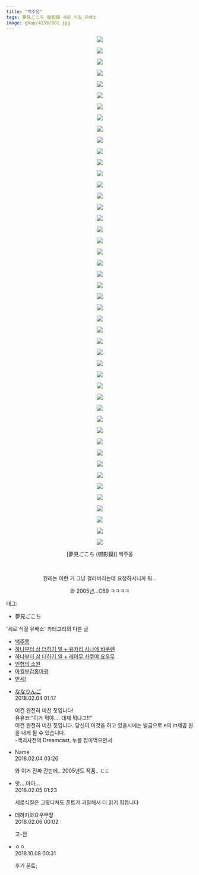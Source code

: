 ```yaml
---
title: "백주몽"
tags: 夢見ごこち 御影獏 세로_식질_유배소
image: ghap/4159/001.jpg
---
```

<div class="article">
<p style="text-align: center; clear: none; float: none;"><img src="{{ site.nasurl }}/ghap/4159/001.jpg"/></p>
<p style="text-align: center; clear: none; float: none;"><img src="{{ site.nasurl }}/ghap/4159/002.jpg"/></p>
<p style="text-align: center; clear: none; float: none;"><img src="{{ site.nasurl }}/ghap/4159/003.jpg"/></p>
<p style="text-align: center; clear: none; float: none;"><img src="{{ site.nasurl }}/ghap/4159/004.jpg"/></p>
<p style="text-align: center; clear: none; float: none;"><img src="{{ site.nasurl }}/ghap/4159/005.jpg"/></p>
<p style="text-align: center; clear: none; float: none;"><img src="{{ site.nasurl }}/ghap/4159/006.jpg"/></p>
<p style="text-align: center; clear: none; float: none;"><img src="{{ site.nasurl }}/ghap/4159/007.jpg"/></p>
<p style="text-align: center; clear: none; float: none;"><img src="{{ site.nasurl }}/ghap/4159/008.jpg"/></p>
<p style="text-align: center; clear: none; float: none;"><img src="{{ site.nasurl }}/ghap/4159/009.jpg"/></p>
<p style="text-align: center; clear: none; float: none;"><img src="{{ site.nasurl }}/ghap/4159/010.jpg"/></p>
<p style="text-align: center; clear: none; float: none;"><img src="{{ site.nasurl }}/ghap/4159/011.jpg"/></p>
<p style="text-align: center; clear: none; float: none;"><img src="{{ site.nasurl }}/ghap/4159/012.jpg"/></p>
<p style="text-align: center; clear: none; float: none;"><img src="{{ site.nasurl }}/ghap/4159/013.jpg"/></p>
<p style="text-align: center; clear: none; float: none;"><img src="{{ site.nasurl }}/ghap/4159/014.jpg"/></p>
<p style="text-align: center; clear: none; float: none;"><img src="{{ site.nasurl }}/ghap/4159/015.jpg"/></p>
<p style="text-align: center; clear: none; float: none;"><img src="{{ site.nasurl }}/ghap/4159/016.jpg"/></p>
<p style="text-align: center; clear: none; float: none;"><img src="{{ site.nasurl }}/ghap/4159/017.jpg"/></p>
<p style="text-align: center; clear: none; float: none;"><img src="{{ site.nasurl }}/ghap/4159/018.jpg"/></p>
<p style="text-align: center; clear: none; float: none;"><img src="{{ site.nasurl }}/ghap/4159/019.jpg"/></p>
<p style="text-align: center; clear: none; float: none;"><img src="{{ site.nasurl }}/ghap/4159/020.jpg"/></p>
<p style="text-align: center; clear: none; float: none;"><img src="{{ site.nasurl }}/ghap/4159/021.jpg"/></p>
<p style="text-align: center; clear: none; float: none;"><img src="{{ site.nasurl }}/ghap/4159/022.jpg"/></p>
<p style="text-align: center; clear: none; float: none;"><img src="{{ site.nasurl }}/ghap/4159/023.jpg"/></p>
<p style="text-align: center; clear: none; float: none;"><img src="{{ site.nasurl }}/ghap/4159/024.jpg"/></p>
<p style="text-align: center; clear: none; float: none;"><img src="{{ site.nasurl }}/ghap/4159/025.jpg"/></p>
<p style="text-align: center; clear: none; float: none;"><img src="{{ site.nasurl }}/ghap/4159/026.jpg"/></p>
<p style="text-align: center; clear: none; float: none;"><img src="{{ site.nasurl }}/ghap/4159/027.jpg"/></p>
<p style="text-align: center; clear: none; float: none;"><img src="{{ site.nasurl }}/ghap/4159/028.jpg"/></p>
<p style="text-align: center; clear: none; float: none;"><img src="{{ site.nasurl }}/ghap/4159/029.jpg"/></p>
<p style="text-align: center; clear: none; float: none;"><img src="{{ site.nasurl }}/ghap/4159/030.jpg"/></p>
<p style="text-align: center; clear: none; float: none;"><img src="{{ site.nasurl }}/ghap/4159/031.jpg"/></p>
<p style="text-align: center; clear: none; float: none;"><img src="{{ site.nasurl }}/ghap/4159/032.jpg"/></p>
<p style="text-align: center; clear: none; float: none;"><img src="{{ site.nasurl }}/ghap/4159/033.jpg"/></p>
<p style="text-align: center; clear: none; float: none;"><img src="{{ site.nasurl }}/ghap/4159/034.jpg"/></p>
<p style="text-align: center; clear: none; float: none;"><img src="{{ site.nasurl }}/ghap/4159/035.jpg"/></p>
<p style="text-align: center; clear: none; float: none;"><img src="{{ site.nasurl }}/ghap/4159/036.jpg"/></p>
<p style="text-align: center; clear: none; float: none;"><img src="{{ site.nasurl }}/ghap/4159/037.jpg"/></p>
<p style="text-align: center; clear: none; float: none;"><img src="{{ site.nasurl }}/ghap/4159/038.jpg"/></p>
<p style="text-align: center; clear: none; float: none;"><img src="{{ site.nasurl }}/ghap/4159/039.jpg"/></p>
<p style="text-align: center; clear: none; float: none;"><img src="{{ site.nasurl }}/ghap/4159/040.jpg"/></p>
<p style="text-align: center; clear: none; float: none;"><img src="{{ site.nasurl }}/ghap/4159/041.jpg"/></p>
<p style="text-align: center; clear: none; float: none;"><img src="{{ site.nasurl }}/ghap/4159/042.jpg"/></p>
<p style="text-align: center; clear: none; float: none;"><img src="{{ site.nasurl }}/ghap/4159/043.jpg"/></p>
<p style="text-align: center; clear: none; float: none;"><img src="{{ site.nasurl }}/ghap/4159/044.jpg"/></p>
<p style="text-align: center; clear: none; float: none;"><img src="{{ site.nasurl }}/ghap/4159/045.jpg"/></p>
<p style="text-align: center; clear: none; float: none;"><img src="{{ site.nasurl }}/ghap/4159/046.jpg"/></p>
<p style="text-align: center; clear: none; float: none;">[夢見ごこち (御影獏)] 백주몽</p>
<p style="text-align: center; clear: none; float: none;"><br/></p>
<p style="text-align: center; clear: none; float: none;">원래는 이런 거 그냥 걸러버리는데 요청하시니까 뭐...</p>
<p style="text-align: center; clear: none; float: none;">와 2005년...C69 ㅋㅋㅋㅋ</p>
</div><div class="tagTrail">
<p>태그: </p>
<ul>
<li>夢見ごこち</li>
</ul>
</div><div class="another">
<p>'세로 식질 유배소' 카테고리의 다른 글</p>
<ul>
<li><a href="/2018-02-03-ghap_4159">백주몽</a></li>
<li><a href="/2017-11-30-ghap_4010">하나부터 삼 더하기 일 + 유카리 사나에 바쿠렌</a></li>
<li><a href="/2017-11-30-ghap_4009">하나부터 삼 더하기 일 + 레이무 사쿠야 요우무</a></li>
<li><a href="/2016-10-15-ghap_2609">인형의 소원</a></li>
<li><a href="/2016-09-27-ghap_2364">아월부감홍마광</a></li>
<li><a href="/2016-09-19-ghap_2233">만세!</a></li>
</ul>
</div><div class="cb_module cb_fluid">
<div class="cb_wrt cb_profile">
<div class="comment">
<ul>
<li class="cb_thumb_off" id="comment15191270">
<div class="cb_comment_area">
<div class="cb_info_area">
<div class="cb_section">
<span class="cb_nick_name"> <a href="https://uncyclopedia.kr/wiki/파일:C0084651_4be01e685dd99.png" onclick="return openLinkInNewWindow(this)">ななりんご</a></span>
</div>
<div class="cb_section">
<span class="cb_date">2018.02.04 01:17 </span>
</div>
</div>
<div class="cb_dsc_comment">
<p class="cb_dsc">
											이건 완전히 미친 짓입니다! <br/>
유유코:"이거 뭐야.... 대체 뭐냐고!!"<br/>
이건 완전히 미친 짓입니다. 당신이 이것을 하고 있을시에는 벌금으로 e의 iπ제곱 원을 내게 될 수 있습니다.<br/>
-백괴사전의 Dreamcast, 누를 잡아먹으면서<br/>
</p>
</div>
</div></li>
<li class="cb_thumb_off" id="comment15191332">
<div class="cb_comment_area">
<div class="cb_info_area">
<div class="cb_section">
<span class="cb_nick_name">Name</span>
</div>
<div class="cb_section">
<span class="cb_date">2018.02.04 03:26 </span>
</div>
</div>
<div class="cb_dsc_comment">
<p class="cb_dsc">
											와 이거 진짜 간만에.. 2005년도 작품.. ㄷㄷ
										</p>
</div>
</div></li>
<li class="cb_thumb_off" id="comment15191991">
<div class="cb_comment_area">
<div class="cb_info_area">
<div class="cb_section">
<span class="cb_nick_name">앗....아아...</span>
</div>
<div class="cb_section">
<span class="cb_date">2018.02.05 01:23 </span>
</div>
</div>
<div class="cb_dsc_comment">
<p class="cb_dsc">
											세로식질은 그렇다쳐도 폰트가 괴랄해서 더 읽기 힘듭니다 
										</p>
</div>
</div></li>
<li class="cb_thumb_off" id="comment15193127">
<div class="cb_comment_area">
<div class="cb_info_area">
<div class="cb_section">
<span class="cb_nick_name">데하카와요우무땅</span>
</div>
<div class="cb_section">
<span class="cb_date">2018.02.06 00:02 </span>
</div>
</div>
<div class="cb_dsc_comment">
<p class="cb_dsc">
											고-전
										</p>
</div>
</div></li>
<li class="cb_thumb_off" id="comment15347899">
<div class="cb_comment_area">
<div class="cb_info_area">
<div class="cb_section">
<span class="cb_nick_name">ㅇㅇ</span>
</div>
<div class="cb_section">
<span class="cb_date">2018.10.08 00:31 </span>
</div>
</div>
<div class="cb_dsc_comment">
<p class="cb_dsc">
											후기 폰트;
										</p>
</div>
</div></li>
</ul>
</div>
</div><!-- commentList close -->
</div>